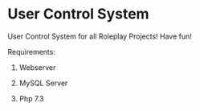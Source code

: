 # User Control System
 User Control System for all Roleplay Projects! Have fun!

Requirements:

1. Webserver

2. MySQL Server

3. Php 7.3
